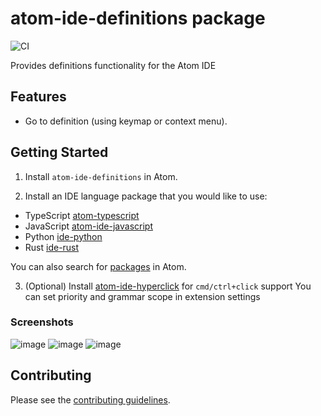 # atom-ide-definitions package

![CI](https://github.com/atom-ide-community/atom-ide-definitions/workflows/CI/badge.svg)

Provides definitions functionality for the Atom IDE

## Features

- Go to definition (using keymap or context menu).

## Getting Started

1. Install `atom-ide-definitions` in Atom.

2. Install an IDE language package that you would like to use:

- TypeScript [atom-typescript](https://atom.io/packages/atom-typescript)
- JavaScript [atom-ide-javascript](https://atom.io/packages/atom-ide-javascript)
- Python [ide-python](https://atom.io/packages/ide-python)
- Rust [ide-rust](hhttps://atom.io/packages/ide-rust)

You can also search for [packages](https://atom.io/packages/search?q=IDE) in Atom.

3. (Optional) Install [atom-ide-hyperclick](https://atom.io/packages/atom-ide-hyperclick) for `cmd/ctrl+click` support
   You can set priority and grammar scope in extension settings

### Screenshots

![image](https://user-images.githubusercontent.com/16418197/109838730-0c22ef80-7c0c-11eb-9bb4-4cad2d2174cf.png)
![image](https://user-images.githubusercontent.com/16418197/109838982-48eee680-7c0c-11eb-88ee-5ab7889bb2af.png)
![image](https://user-images.githubusercontent.com/16418197/109838990-4a201380-7c0c-11eb-9bf2-7d3bf47ade5d.png)


## Contributing

Please see the [contributing guidelines](CONTRIBUTING.md).
